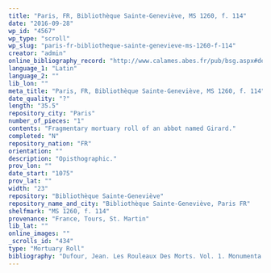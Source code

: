 ```yaml
---
title: "Paris, FR, Bibliothèque Sainte-Geneviève, MS 1260, f. 114"
date: "2016-09-28"
wp_id: "4567"
wp_type: "scroll"
wp_slug: "paris-fr-bibliotheque-sainte-genevieve-ms-1260-f-114"
creator: "admin"
online_bibliography_record: "http://www.calames.abes.fr/pub/bsg.aspx#details?id=BSGB10023"
language_1: "Latin"
language_2: ""
lib_lon: ""
meta_title: "Paris, FR, Bibliothèque Sainte-Geneviève, MS 1260, f. 114"
date_quality: "?"
length: "35.5"
repository_city: "Paris"
number_of_pieces: "1"
contents: "Fragmentary mortuary roll of an abbot named Girard."
completed: "N"
repository_nation: "FR"
orientation: ""
description: "Opisthographic."
prov_lon: ""
date_start: "1075"
prov_lat: ""
width: "23"
repository: "Bibliothèque Sainte-Geneviève"
repository_name_and_city: "Bibliothèque Sainte-Geneviève, Paris FR"
shelfmark: "MS 1260, f. 114"
provenance: "France, Tours, St. Martin"
lib_lat: ""
online_images: ""
_scrolls_id: "434"
type: "Mortuary Roll"
bibliography: "Dufour, Jean. Les Rouleaux Des Morts. Vol. 1. Monumenta Palaeographica Medii Aevi. Series Gallica. Turnhout: Brepols, 2009. no. 99."
---
```



